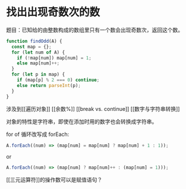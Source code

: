 # 找出出现奇数次的数

题目：已知给的由整数构成的数组里只有一个数会出现奇数次，返回这个数。

```js
function findOdd(A) {
  const map = {};
  for (let num of A) {
    if (!map[num]) map[num] = 1;
    else map[num]++;
  }
  for (let p in map) {
    if (map[p] % 2 === 0) continue;
    else return parseInt(p);
  }
}
```

涉及到[[遍历对象]] [[余数%]] [[break vs. continue]] [[数字与字符串转换]]

对象的特性是字符串，即使在添加时用的数字也会转换成字符串。

for of 循环改写成 forEach:

```js
A.forEach((num) => (map[num] = map[num] ? map[num] + 1 : 1));
```

or

```js
A.forEach((num) => (map[num] ? map[num]++ : (map[num] = 1)));
```

[[三元运算符]]的操作数可以是赋值语句？
